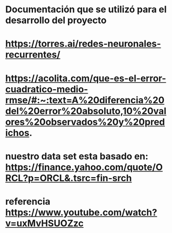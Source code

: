# Documentación que se utilizó para el desarrollo del proyecto
# https://torres.ai/redes-neuronales-recurrentes/
# https://acolita.com/que-es-el-error-cuadratico-medio-rmse/#:~:text=A%20diferencia%20del%20error%20absoluto,10%20valores%20observados%20y%20predichos.

# nuestro data set esta basado en: https://finance.yahoo.com/quote/ORCL?p=ORCL&.tsrc=fin-srch

# referencia https://www.youtube.com/watch?v=uxMvHSUOZzc

 
